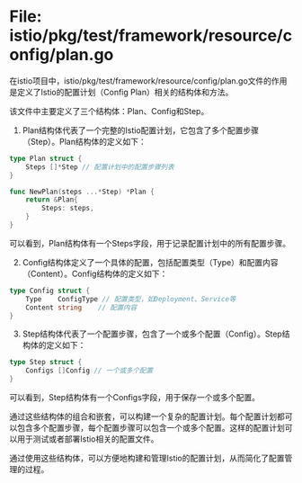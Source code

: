 # File: istio/pkg/test/framework/resource/config/plan.go

在istio项目中，istio/pkg/test/framework/resource/config/plan.go文件的作用是定义了Istio的配置计划（Config Plan）相关的结构体和方法。

该文件中主要定义了三个结构体：Plan、Config和Step。

1. Plan结构体代表了一个完整的Istio配置计划，它包含了多个配置步骤（Step）。Plan结构体的定义如下：

```go
type Plan struct {
	Steps []*Step // 配置计划中的配置步骤列表
}

func NewPlan(steps ...*Step) *Plan {
	return &Plan{
		Steps: steps,
	}
}
```

可以看到，Plan结构体有一个Steps字段，用于记录配置计划中的所有配置步骤。

2. Config结构体定义了一个具体的配置，包括配置类型（Type）和配置内容（Content）。Config结构体的定义如下：

```go
type Config struct {
	Type    ConfigType // 配置类型，如Deployment、Service等
	Content string    // 配置内容
}
```

3. Step结构体代表了一个配置步骤，包含了一个或多个配置（Config）。Step结构体的定义如下：

```go
type Step struct {
	Configs []Config // 一个或多个配置
}
```

可以看到，Step结构体有一个Configs字段，用于保存一个或多个配置。

通过这些结构体的组合和嵌套，可以构建一个复杂的配置计划。每个配置计划都可以包含多个配置步骤，每个配置步骤可以包含一个或多个配置。这样的配置计划可以用于测试或者部署Istio相关的配置文件。

通过使用这些结构体，可以方便地构建和管理Istio的配置计划，从而简化了配置管理的过程。

